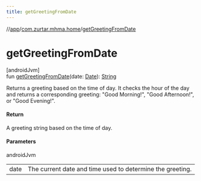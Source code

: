 ```yaml
---
title: getGreetingFromDate
---
```

//[app](../../index.html)/[com.zurtar.mhma.home](index.html)/[getGreetingFromDate](get-greeting-from-date.html)



# getGreetingFromDate



[androidJvm]\
fun [getGreetingFromDate](get-greeting-from-date.html)(date: [Date](https://developer.android.com/reference/kotlin/java/util/Date.html)): [String](https://kotlinlang.org/api/core/kotlin-stdlib/kotlin/-string/index.html)



Returns a greeting based on the time of day. It checks the hour of the day and returns a corresponding greeting: &quot;Good Morning!&quot;, &quot;Good Afternoon!&quot;, or &quot;Good Evening!&quot;.



#### Return



A greeting string based on the time of day.



#### Parameters


androidJvm

| | |
|---|---|
| date | The current date and time used to determine the greeting. |



